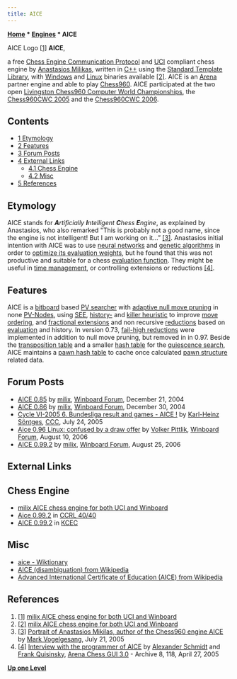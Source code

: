 ```yaml
---
title: AICE
---
```

**[Home](Home "Home") * [Engines](Engines "Engines") * AICE**

[](http://users.sch.gr/amilikas/?page_id=16) AICE Logo <a id="cite-note-1" href="#cite-ref-1">[1]</a>
**AICE**,

a free [Chess Engine Communication Protocol](Chess_Engine_Communication_Protocol "Chess Engine Communication Protocol") and [UCI](UCI "UCI") compliant chess engine by [Anastasios Milikas](Anastasios_Milikas "Anastasios Milikas"), written in [C++](Cpp "Cpp") using the [Standard Template Library](Cpp#Libraries "Cpp"), with [Windows](Windows "Windows") and [Linux](Linux "Linux") binaries available <a id="cite-note-2" href="#cite-ref-2">[2]</a>.
AICE is an [Arena](Arena "Arena") partner engine and able to play [Chess960](Chess960 "Chess960"). AICE participated at the two open [Livingston Chess960 Computer World Championships](Livingston_Chess960_Computer_World_Championship "Livingston Chess960 Computer World Championship"), the [Chess960CWC 2005](Chess960CWC_2005 "Chess960CWC 2005") and the [Chess960CWC 2006](Chess960CWC_2006 "Chess960CWC 2006").

## Contents

- [1 Etymology](#etymology)
- [2 Features](#features)
- [3 Forum Posts](#forum-posts)
- [4 External Links](#external-links)
  - [4.1 Chess Engine](#chess-engine)
  - [4.2 Misc](#misc)
- [5 References](#references)

## Etymology

AICE stands for ***A**rtificially **I**ntelligent **C**hess **E**ngine*, as explained by Anastasios, who also remarked "This is probably not a good name, since the engine is not intelligent! But I am working on it…” <a id="cite-note-3" href="#cite-ref-3">[3]</a>. Anastasios initial intention with AICE was to use [neural networks](Neural_Networks "Neural Networks") and [genetic algorithms](Genetic_Programming#GeneticAlgorithm "Genetic Programming") in order to [optimize its evaluation weights](Automated_Tuning "Automated Tuning"), but he found that this was not productive and suitable for a chess [evaluation function](Evaluation_Function "Evaluation Function"). They might be useful in [time management](Time_Management "Time Management"), or controlling extensions or reductions <a id="cite-note-4" href="#cite-ref-4">[4]</a>.

## Features

AICE is a [bitboard](Bitboards "Bitboards") based [PV searcher](Principal_Variation_Search "Principal Variation Search") with [adaptive null move pruning](Null_Move_Pruning#AdaptiveNullMovePruning "Null Move Pruning") in none [PV-Nodes](Node_Types#PV "Node Types"), using [SEE](Static_Exchange_Evaluation "Static Exchange Evaluation"), [history-](History_Heuristic "History Heuristic") and [killer heuristic](Killer_Heuristic "Killer Heuristic") to improve [move ordering](Move_Ordering "Move Ordering"), and [fractional extensions](Extensions#FractionalExtensions "Extensions") and non recursive [reductions](Reductions "Reductions") based on [evaluation](Evaluation "Evaluation") and history. In version 0.73, [fail-high reductions](Fail-High_Reductions "Fail-High Reductions") were implemented in addition to null move pruning, but removed in in 0.97. Beside the [transposition table](Transposition_Table "Transposition Table") and a smaller [hash table](Hash_Table "Hash Table") for the [quiescence search](Quiescence_Search "Quiescence Search"), AICE maintains a [pawn hash table](Pawn_Hash_Table "Pawn Hash Table") to cache once calculated [pawn structure](Pawn_Structure "Pawn Structure") related data.

## Forum Posts

- [AICE 0.85](http://www.open-aurec.com/wbforum/viewtopic.php?f=2&t=1093) by [milix](Anastasios_Milikas "Anastasios Milikas"), [Winboard Forum](Computer_Chess_Forums "Computer Chess Forums"), December 21, 2004
- [AICE 0.86](http://www.open-aurec.com/wbforum/viewtopic.php?f=2&t=1191) by [milix](Anastasios_Milikas "Anastasios Milikas"), [Winboard Forum](Computer_Chess_Forums "Computer Chess Forums"), December 30, 2004
- [Cycle VI-2005 6. Bundesliga result and games - AICE !](https://www.stmintz.com/ccc/index.php?id=438205) by [Karl-Heinz Söntges](index.php?title=Karl-Heinz_S%C3%B6ntges&action=edit&redlink=1 "Karl-Heinz Söntges (page does not exist)"), [CCC](CCC "CCC"), July 24, 2005
- [Aice 0.96 Linux: confused by a draw offer](http://www.open-aurec.com/wbforum/viewtopic.php?f=2&t=5351) by [Volker Pittlik](index.php?title=Volker_Pittlik&action=edit&redlink=1 "Volker Pittlik (page does not exist)"), [Winboard Forum](Computer_Chess_Forums "Computer Chess Forums"), August 10, 2006
- [AICE 0.99.2](http://www.open-aurec.com/wbforum/viewtopic.php?f=2&t=5455) by [milix](Anastasios_Milikas "Anastasios Milikas"), [Winboard Forum](Computer_Chess_Forums "Computer Chess Forums"), August 25, 2006

## External Links

## Chess Engine

- [milix AICE chess engine for both UCI and Winboard](http://users.sch.gr/amilikas/?page_id=16)
- [Aice 0.99.2](http://www.computerchess.org.uk/ccrl/4040/cgi/engine_details.cgi?print=Details&each_game=1&eng=Aice%200.99.2#Aice_0_99_2) in [CCRL 40/40](CCRL "CCRL")
- [AICE 0.99.2](http://kirr.homeunix.org/chess/kcec/cgi/engine_details.cgi?print=Details&match_length=20&eng=AICE+0.99.2) in [KCEC](KCEC "KCEC")

## Misc

- [aice - Wiktionary](https://en.wiktionary.org/wiki/aice)
- [AICE (disambiguation) from Wikipedia](https://en.wikipedia.org/wiki/AICE)
- [Advanced International Certificate of Education (AICE) from Wikipedia](https://en.wikipedia.org/wiki/Advanced_International_Certificate_of_Education)

## References

1. <a id="cite-ref-1" href="#cite-note-1">[1]</a> [milix AICE chess engine for both UCI and Winboard](http://users.sch.gr/amilikas/?page_id=16)
1. <a id="cite-ref-2" href="#cite-note-2">[2]</a> [milix AICE chess engine for both UCI and Winboard](http://users.sch.gr/amilikas/?page_id=16)
1. <a id="cite-ref-3" href="#cite-note-3">[3]</a> [Portrait of Anastasios Mikilas, author of the Chess960 engine AICE](http://www.chesstigers.de/ccm9_index_news.php?id=310&rubrik=6&lang=1&kat=6) by [Mark Vogelgesang](http://www.chesstigers.de/index_news.php?id=594&rubrik=), July 21, 2005
1. <a id="cite-ref-4" href="#cite-note-4">[4]</a> [Interview with the programmer of AICE](http://www.playwitharena.com/?Newsticker:Archive_8) by [Alexander Schmidt](index.php?title=Alexander_Schmidt&action=edit&redlink=1 "Alexander Schmidt (page does not exist)") and [Frank Quisinsky](Frank_Quisinsky "Frank Quisinsky"), [Arena Chess GUI 3.0](Arena "Arena") - Archive 8, 118, April 27, 2005

**[Up one Level](Engines "Engines")**

